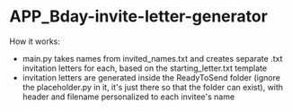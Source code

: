 # APP_Bday-invite-letter-generator

How it works:
- main.py takes names from invited_names.txt and creates separate .txt invitation letters for each, based on the starting_letter.txt template
- invitation letters are generated inside the ReadyToSend folder (ignore the placeholder.py in it, it's just there so that the folder can exist), with header and filename personalized to each invitee's name
